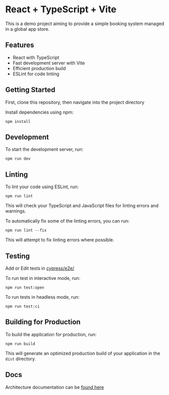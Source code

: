 # React + TypeScript + Vite

This is a demo project aiming to provide a simple booking system managed in a global app store.

## Features

- React with TypeScript
- Fast development server with Vite
- Efficient production build
- ESLint for code linting

## Getting Started

First, clone this repository, then navigate into the project directory

Install dependencies using npm:

```
npm install
```

## Development

To start the development server, run:

```
npm run dev
```
## Linting

To lint your code using ESLint, run:

```
npm run lint
```

This will check your TypeScript and JavaScript files for linting errors and warnings.

To automatically fix some of the linting errors, you can run:
```
npm run lint --fix
```
This will attempt to fix linting errors where possible.

## Testing

Add or Edit tests in [cypress/e2e/](/cypress/e2e/main.cy.ts)

To run test in interactive mode, run:

```
npm run test:open
```

To run tests in headless mode, run:
```
npm run test:ci
```

## Building for Production

To build the application for production, run:

```
npm run build
```


This will generate an optimized production build of your application in the `dist` directory.

## Docs

Architecture documentation can be [found here](/docs/index.md)

